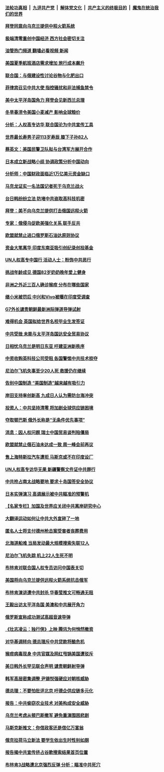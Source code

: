 ####  [法轮功真相](../../../../basic/blob/master/README.md?t=06011501) &nbsp;|&nbsp; [九评共产党](../../../../9ping.md/blob/master/README.md?t=06011501) &nbsp;|&nbsp; [解体党文化](../../../../jtdwh.md/blob/master/README.md?t=06011501)  &nbsp;|&nbsp; [共产主义的终极目的](../../../../gczydzjmd.md/blob/master/README.md?t=06011501) &nbsp;|&nbsp; [魔鬼在统治我们的世界](../../../../mgztzwmdsj.md/blob/master/README.md?t=06011501) 

#### [拜登同意向乌克兰提供中程火箭系统](../pages/nsc418/n13749782.md?t=06011501) 

#### [极端清零重创中国经济 西方社会密切关注](../pages/nsc418/n13749627.md?t=06011501) 

#### [油管热门频道 翻墙必看视频 新闻](http://45.76.130.85:81/youtube.html?06011501)

#### [美国夏季航班酒店需求增加 旅行成本飙升](../pages/nsc418/n13749528.md?t=06011501) 

#### [联合国：与俄建设性讨论谷物与化肥出口](../pages/nsc418/n13749527.md?t=06011501) 

#### [菲律宾召见中共大使 指控骚扰和非法捕鱼禁令](../pages/nsc418/n13749492.md?t=06011501) 

#### [美中太平洋岛国角力 拜登会见新西兰总理](../pages/nsc418/n13749347.md?t=06011501) 

#### [冬旱春涝令美国小麦减产 影响全球粮价](../pages/nsc418/n13748815.md?t=06011501) 

#### [分析：人权高专访华 联合国沦为中共宣传工具](../pages/nsc418/n13748860.md?t=06011501) 

#### [世界最长寿男子迎113岁寿辰 膝下子孙82人](../pages/nsc418/n13749173.md?t=06011501) 

#### [蔡英文：美国民警卫队拟与台湾军方展开合作](../pages/nsc418/n13749309.md?t=06011501) 

#### [日本成立新战略小组 协调政策分析中国动向](../pages/nsc418/n13749273.md?t=06011501) 

#### [分析师：中国财政面临近1万亿美元资金缺口](../pages/nsc418/n13749225.md?t=06011501) 

#### [马克龙证实一名法国记者死于乌克兰战火](../pages/nsc418/n13749032.md?t=06011501) 

#### [台日韩纷纷立法 防堵中共盗取高科技机密](../pages/nsc418/n13749155.md?t=06011501) 

#### [拜登：美不向乌克兰提供打击俄国远程火箭](../pages/nsc418/n13749088.md?t=06011501) 

#### [专家：俄侵乌促欧美强化关系 联手反共](../pages/nsc418/n13749076.md?t=06011501) 

#### [欧盟就禁止进口俄罗斯石油达原则协议](../pages/nsc418/n13748785.md?t=06011501) 

#### [资金大笔离华 印度东南亚吸引创纪录创投基金](../pages/nsc418/n13748793.md?t=06011501) 

#### [UN人权高专中国行 活动人士：粉饰中共恶行](../pages/nsc418/n13748834.md?t=06011501) 

#### [挑战年龄成见 德国82岁奶奶晚年爱上健身](../pages/nsc418/n13748454.md?t=06011501) 

#### [非洲之外近三百人确诊猴痘 分布在哪些国家](../pages/nsc418/n13748783.md?t=06011501) 

#### [继小米被罚后 中兴和Vivo被曝在印度受调查](../pages/nsc418/n13748792.md?t=06011501) 

#### [G7外长谴责朝鲜最新洲际弹道导弹试射](../pages/nsc418/n13748628.md?t=06011501) 

#### [难得机会 英国拟给世界名校毕业生发签证](../pages/nsc418/n13748690.md?t=06011501) 

#### [中共受挫 未能与太平洋岛国达安全贸易协议](../pages/nsc418/n13748631.md?t=06011501) 

#### [日相忧乌克兰是明日东亚 吁建亚洲新秩序](../pages/nsc418/n13748674.md?t=06011501) 

#### [中资收购英科技公司受阻 各国警惕中共技术掠夺](../pages/nsc418/n13748635.md?t=06011501) 

#### [尼泊尔飞机失事至少20人死 救援仍在继续](../pages/nsc418/n13748016.md?t=06011501) 

#### [告别中国制造 “美国制造”越来越有吸引力](../pages/nsc418/n13748560.md?t=06011501) 

#### [岸田支持率创新高 九成日人认为需防台海冲突](../pages/nsc418/n13748493.md?t=06011501) 

#### [投资人：中共坚持清零 将加剧全球供应链困境](../pages/nsc418/n13748391.md?t=06011501) 

#### [夺取顿巴斯 俄外长称是“无条件优先事项”](../pages/nsc418/n13748308.md?t=06011501) 

#### [消息：因人权问题 瑞士中国贸易谈判陷僵局](../pages/nsc418/n13748201.md?t=06011501) 

#### [欧盟就禁止俄石油未达成一致 周一峰会前再议](../pages/nsc418/n13748157.md?t=06011501) 

#### [售上海特斯拉汽车遭拒 马斯克或不在印度设厂](../pages/nsc418/n13748099.md?t=06011501) 

#### [UN人权高专访华无果 新疆警察文件证中共罪行](../pages/nsc418/n13748112.md?t=06011501) 

#### [中共抢占南太战略要地 要求十岛国签安全协议](../pages/nsc418/n13748106.md?t=06011501) 

#### [日本实弹演习 高调展示被中共瞄准的预警机](../pages/nsc418/n13748020.md?t=06011501) 

#### [【名家专栏】加国及世界应关闭中共离岸研究中心](../pages/nsc418/n13748012.md?t=06011501) 

#### [大翻译运动如何让中共大外宣碎了一地](../pages/nsc418/n13743979.md?t=06011501) 

#### [匿名人士将支付德州枪击案受害者丧葬费用](../pages/nsc418/n13747890.md?t=06011501) 

#### [北海道船难 当局发动最大规模搜索失联12人](../pages/nsc418/n13747845.md?t=06011501) 

#### [尼泊尔飞机失踪 机上22人生死不明](../pages/nsc418/n13747822.md?t=06011501) 

#### [布林肯对联合国人权专员访问中国表关切](../pages/nsc418/n13747144.md?t=06011501) 

#### [美国将向乌克兰提供远程火箭系统抗击俄军](../pages/nsc418/n13747595.md?t=06011501) 

#### [布林肯演讲遭中共封杀 华春莹推文可畅通无阻](../pages/nsc418/n13747499.md?t=06011501) 

#### [王毅出访太平洋岛国 美澳和中共展开角力](../pages/nsc418/n13747108.md?t=06011501) 

#### [俄罗斯宣称成功测试高超音速导弹](../pages/nsc418/n13747509.md?t=06011501) 

#### [《壮志凌云：独行侠》上映 腾讯为何悄然撤资](../pages/nsc418/n13747452.md?t=06011501) 

#### [对华基调转向 德总理斥中共贷款将酿危机](../pages/nsc418/n13747475.md?t=06011501) 

#### [猴痘病毒现身 中共官媒及网红甩锅美国遭驳斥](../pages/nsc418/n13747230.md?t=06011501) 

#### [美日韩外长罕见联合声明 谴责朝鲜射导弹](../pages/nsc418/n13747349.md?t=06011501) 

#### [韩军高层密集调整 尹锡悦强硬应对朝核威胁](../pages/nsc418/n13747246.md?t=06011501) 

#### [德总理：不要怕批评北京 吁德企供应链多元化](../pages/nsc418/n13747222.md?t=06011501) 

#### [报告：中共偷窃农业技术 对美构成安全威胁](../pages/nsc418/n13747006.md?t=06011501) 

#### [乌克兰考虑从顿巴斯撤军 避免重演围困悲剧](../pages/nsc418/n13747156.md?t=06011501) 

#### [马斯克新推文：你信政客还是信亿万富翁](../pages/nsc418/n13746891.md?t=06011501) 

#### [俄克拉荷马立新法 要学生依出生时性别如厕](../pages/nsc418/n13746932.md?t=06011501) 

#### [报告揭中共宣传挤占谷歌搜索结果首页位置](../pages/nsc418/n13746870.md?t=06011501) 

#### [布林肯3战略遭北京强烈反弹 分析：瞄准中共死穴](../pages/nsc418/n13746139.md?t=06011501) 

<img src='http://gfw-breaker.win/goodnews/indexes/nsc418.md' width='0px' height='0px'/>
